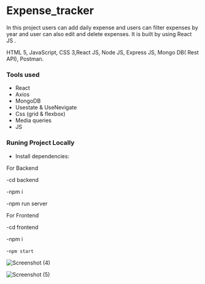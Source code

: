 # Expense_tracker
In this project users can add daily expense and users can filter expenses by year and user can also edit and delete expenses. It is built by using React JS .

HTML 5, JavaScript, CSS 3,React JS, Node JS, Express JS, Mongo DB( Rest API), Postman.



### Tools used

- React
- Axios
- MongoDB
- Usestate & UseNevigate
- Css (grid & flexbox)
- Media queries
- JS

### Runing Project Locally

- Install dependencies: 

For Backend

-cd backend

-npm i

-npm run server


For Frontend

-cd frontend

-npm i

-`npm start`


![Screenshot (4)](https://user-images.githubusercontent.com/106462901/181164523-aae1358f-c0a7-4b0f-930b-665b6315dc61.png)


![Screenshot (5)](https://user-images.githubusercontent.com/106462901/181164539-85088727-607e-4f23-8aaa-6f3aa8ea0414.png)
